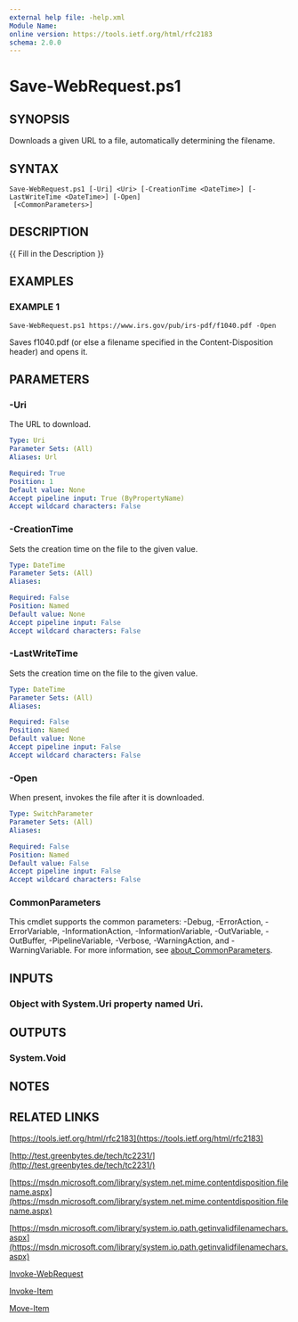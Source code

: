 ```yaml
---
external help file: -help.xml
Module Name:
online version: https://tools.ietf.org/html/rfc2183
schema: 2.0.0
---
```


# Save-WebRequest.ps1

## SYNOPSIS
Downloads a given URL to a file, automatically determining the filename.

## SYNTAX

```
Save-WebRequest.ps1 [-Uri] <Uri> [-CreationTime <DateTime>] [-LastWriteTime <DateTime>] [-Open]
 [<CommonParameters>]
```

## DESCRIPTION
{{ Fill in the Description }}

## EXAMPLES

### EXAMPLE 1
```
Save-WebRequest.ps1 https://www.irs.gov/pub/irs-pdf/f1040.pdf -Open
```

Saves f1040.pdf (or else a filename specified in the Content-Disposition header) and opens it.

## PARAMETERS

### -Uri
The URL to download.

```yaml
Type: Uri
Parameter Sets: (All)
Aliases: Url

Required: True
Position: 1
Default value: None
Accept pipeline input: True (ByPropertyName)
Accept wildcard characters: False
```

### -CreationTime
Sets the creation time on the file to the given value.

```yaml
Type: DateTime
Parameter Sets: (All)
Aliases:

Required: False
Position: Named
Default value: None
Accept pipeline input: False
Accept wildcard characters: False
```

### -LastWriteTime
Sets the creation time on the file to the given value.

```yaml
Type: DateTime
Parameter Sets: (All)
Aliases:

Required: False
Position: Named
Default value: None
Accept pipeline input: False
Accept wildcard characters: False
```

### -Open
When present, invokes the file after it is downloaded.

```yaml
Type: SwitchParameter
Parameter Sets: (All)
Aliases:

Required: False
Position: Named
Default value: False
Accept pipeline input: False
Accept wildcard characters: False
```

### CommonParameters
This cmdlet supports the common parameters: -Debug, -ErrorAction, -ErrorVariable, -InformationAction, -InformationVariable, -OutVariable, -OutBuffer, -PipelineVariable, -Verbose, -WarningAction, and -WarningVariable. For more information, see [about_CommonParameters](http://go.microsoft.com/fwlink/?LinkID=113216).

## INPUTS

### Object with System.Uri property named Uri.
## OUTPUTS

### System.Void
## NOTES

## RELATED LINKS

[https://tools.ietf.org/html/rfc2183](https://tools.ietf.org/html/rfc2183)

[http://test.greenbytes.de/tech/tc2231/](http://test.greenbytes.de/tech/tc2231/)

[https://msdn.microsoft.com/library/system.net.mime.contentdisposition.filename.aspx](https://msdn.microsoft.com/library/system.net.mime.contentdisposition.filename.aspx)

[https://msdn.microsoft.com/library/system.io.path.getinvalidfilenamechars.aspx](https://msdn.microsoft.com/library/system.io.path.getinvalidfilenamechars.aspx)

[Invoke-WebRequest]()

[Invoke-Item]()

[Move-Item]()

